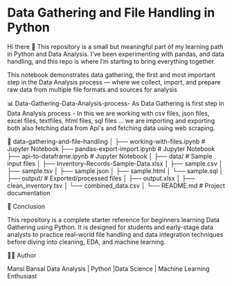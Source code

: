 # Data Gathering and File Handling in Python

Hi there 👋
This repository is a small but meaningful part of my learning path in Python and Data Analysis.
I’ve been experimenting with pandas, and data handling, and this repo is where I’m starting to bring everything together.

This notebook demonstrates data gathering, the first and most important step in the Data Analysis process — where we collect, import, and prepare raw data from multiple file formats and sources for analysis

📊  Data-Gathering-Data-Analysis-process-
As Data Gathering is first step in Data Analysis process - In this we are working with csv files, json files, excel files, textfiles, html files, sql files ... we are importing and exporting both also fetching data from Api's and fetching data using web scraping.

📂 data-gathering-and-file-handling
│
├── working-with-files.ipynb      # Jupyter Notebook
├── pandas-export-import.ipynb      # Jupyter Notebook
├── api-to-dataframe.ipynb      # Jupyter Notebook
│
├── data/                         # Sample input files
│   ├── Inventory-Records-Sample-Data.xlsx
│   ├── sample.csv
│   ├── sample.tsv
│   ├── sample.json
│   ├── sample.html
│   └── sample.sql
│
├── output/                       # Exported/processed files
│   ├── output.xlsx
│   ├── clean_inventory.tsv
│   └── combined_data.csv
│
└── README.md                     # Project documentation


🏁 Conclusion

This repository is a complete starter reference for beginners learning Data Gathering using Python.
It is designed for students and early-stage data analysts to practice real-world file handling and data integration techniques before diving into cleaning, EDA, and machine learning.


👩‍💻 Author

Mansi Bansal
Data Analysis | Python |Data Science | Machine Learning Enthusiast


